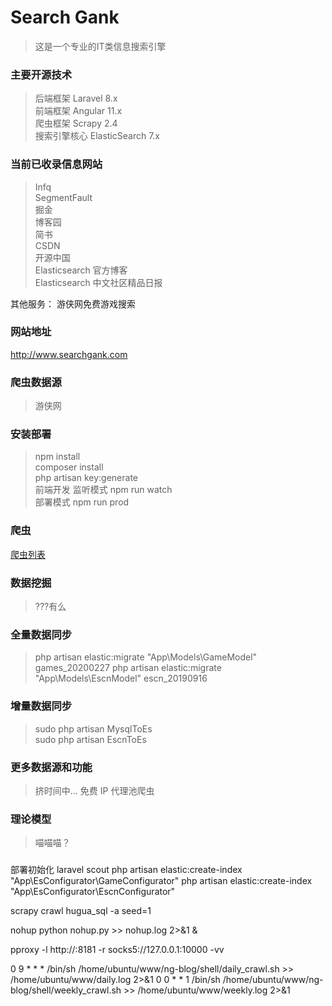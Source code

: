 # Search Gank

> 这是一个专业的IT类信息搜索引擎

### 主要开源技术
> 后端框架 Laravel 8.x  
> 前端框架 Angular 11.x  
> 爬虫框架 Scrapy 2.4    
> 搜索引擎核心 ElasticSearch 7.x 

### 当前已收录信息网站
> Infq  
> SegmentFault  
> 掘金  
> 博客园  
> 简书  
> CSDN  
> 开源中国  
> Elasticsearch 官方博客  
> Elasticsearch 中文社区精品日报  

其他服务：
游侠网免费游戏搜索

### 网站地址

<http://www.searchgank.com>





### 爬虫数据源

> 游侠网

### 安装部署

> npm install  
> composer install  
> php artisan key:generate  
> 前端开发 监听模式 npm run watch  
> 部署模式 npm run prod

### 爬虫

[爬虫列表](https://github.com/quickly3/game-search-engine2/blob/master/readme/spider.md)

### 数据挖掘

> ???有么

### 全量数据同步

> php artisan elastic:migrate "App\Models\GameModel" games_20200227
> php artisan elastic:migrate "App\Models\EscnModel" escn_20190916

### 增量数据同步

> sudo php artisan MysqlToEs  
> sudo php artisan EscnToEs

### 更多数据源和功能

> 挤时间中...
> 免费 IP 代理池爬虫

### 理论模型

> 喵喵喵？

###

部署初始化 laravel scout
php artisan elastic:create-index "App\EsConfigurator\GameConfigurator"
php artisan elastic:create-index "App\EsConfigurator\EscnConfigurator"


scrapy crawl hugua_sql -a seed=1


nohup python nohup.py >> nohup.log 2>&1 &


pproxy -l http://:8181 -r socks5://127.0.0.1:10000 -vv

0 9 * * * /bin/sh /home/ubuntu/www/ng-blog/shell/daily_crawl.sh  >> /home/ubuntu/www/daily.log 2>&1
0 0 * * 1 /bin/sh /home/ubuntu/www/ng-blog/shell/weekly_crawl.sh  >> /home/ubuntu/www/weekly.log 2>&1